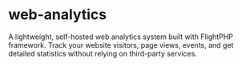 # web-analytics
A lightweight, self-hosted web analytics system built with FlightPHP framework. Track your website visitors, page views, events, and get detailed statistics without relying on third-party services.

